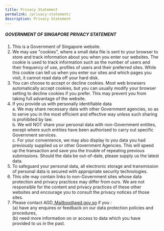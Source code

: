 ```yaml
---
title: Privacy Statement
permalink: /privacy-statement/
description: Privacy Statement
---
```

##### GOVERNMENT OF SINGAPORE PRIVACY STATEMENT

  

1.  This is a Government of Singapore website.
2.  We may use "cookies", where a small data file is sent to your browser to store and track information about you when you enter our websites. The cookie is used to track information such as the number of users and their frequency of use, profiles of users and their preferred sites. While this cookie can tell us when you enter our sites and which pages you visit, it cannot read data off your hard disk.
3.  You can choose to accept or decline cookies. Most web browsers automatically accept cookies, but you can usually modify your browser setting to decline cookies if you prefer. This may prevent you from taking full advantage of the website.
4.  If you provide us with personally identifiable data   
    a. We may share necessary data with other Government agencies, so as to serve you in the most efficient and effective way unless such sharing is prohibited by law.  
    b. We will NOT share your personal data with non-Government entities, except where such entities have been authorised to carry out specific Government services.   
    c. For your convenience, we may also display to you data you had previously supplied us or other Government Agencies. This will speed up the transaction and save you the trouble of repeating previous submissions. Should the data be out-of-date, please supply us the latest data.
5.  To safeguard your personal data, all electronic storage and transmission of personal data is secured with appropriate security technologies.
6.  This site may contain links to non-Government sites whose data protection and privacy practices may differ from ours. We are not responsible for the content and privacy practices of these other websites and encourage you to consult the privacy notices of those sites.
7.  Please contact AGD\_Mailbox@agd.gov.sg if you :  
    (a) have any enquires or feedback on our data protection policies and procedures,  
    (b) need more information on or access to data which you have provided to us in the past.